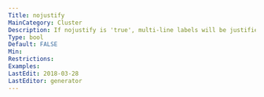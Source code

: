 ```yaml
---
Title: nojustify
MainCategory: Cluster
Description: If nojustify is 'true', multi-line labels will be justified in the context of itself.
Type: bool
Default: FALSE
Min: 
Restrictions: 
Examples: 
LastEdit: 2018-03-28
LastEditor: generator
---
```



